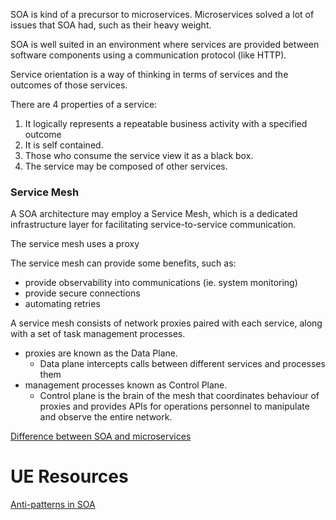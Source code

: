 

SOA is kind of a precursor to microservices. Microservices solved a lot of issues that SOA had, such as their heavy weight.

SOA is well suited in an environment where services are provided between software components using a communication protocol (like HTTP).

Service orientation is a way of thinking in terms of services and the outcomes of those services.

There are 4 properties of a service:
1. It logically represents a repeatable business activity with a specified outcome
2. It is self contained.
3. Those who consume the service view it as a black box.
4. The service may be composed of other services.

### Service Mesh
A SOA architecture may employ a Service Mesh, which is a dedicated infrastructure layer for facilitating service-to-service communication.

The service mesh uses a proxy

The service mesh can provide some benefits, such as:
- provide observability into communications (ie. system monitoring)
- provide secure connections
- automating retries

A service mesh consists of network proxies paired with each service, along with a set of task management processes.
- proxies are known as the Data Plane.
	- Data plane intercepts calls between different services and processes them
- management processes known as Control Plane.
	- Control plane is the brain of the mesh that coordinates behaviour of proxies and provides APIs for operations personnel to manipulate and observe the entire network.

[Difference between SOA and microservices](https://www.ibm.com/cloud/blog/soa-vs-microservices)

# UE Resources
[Anti-patterns in SOA](https://www.infoq.com/articles/SOA-anti-patterns/)
